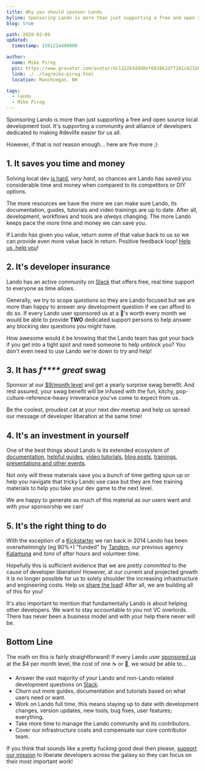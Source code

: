```yaml
---
title: Why you should sponsor Lando
byline: Sponsoring Lando is more than just supporting a free and open source local development tool, it's supporting a community of developers dedicated to making development easier for us all.
blog: true

path: 2020-02-09
updated:
  timestamp: 1581224400000

author:
  name: Mike Pirog
  pic: https://www.gravatar.com/avatar/dc1322b3ddd0ef682862d7f281c821bb
  link: ./../tag/mike-pirog.html
  location: Manchvegas, NH

tags:
  - lando
  - Mike Pirog
---
```


Sponsoring Lando is more than just supporting a free and open source local development tool. It's supporting a community and alliance of developers dedicated to making #devlife easier for us all.

However, if that is not reason enough... here are five more ;)

## 1. It saves you time and money

Solving local dev [is hard](/2017/10/24/journey-lando/), _very hard_, so chances are Lando has saved you considerable time and money when compared to its competitors or DIY options.

The more resources we have the more we can make sure Lando, its documentation, guides, tutorials and video trainings are up to date. After all, development, workflows and tools are _always_ changing. The more Lando keeps pace the more time and money we can save you.

If Lando has given you value, return some of that value back to us so we can provide even more value back in return. Positive feedback loop! [Help us, help you](https://www.youtube.com/watch?v=XmlXU4uK5rA)!

## 2. It's developer insurance

Lando has an active community on [Slack](https://launchpass.com/devwithlando) that offers free, real time support to everyone as time allows.

Generally, we try to scope questions so they are Lando focused but we are more than happy to answer _any_ development question if we can afford to do so. If every Lando user sponsored us at a :beer:'s worth every month we would be able to provide **TWO** dedicated support persons to help answer any blocking dev questions you might have.

How awesome would it be knowing that the Lando team has got your back if you get into a tight spot and need someone to help unblock you? You don't even need to use Lando we're down to try and help!

## 3. It has _f**** great_ swag

Sponsor at our [$9/month level](https://lando.dev/sponsor/) and get a yearly surprise swag benefit. And rest assured, your swag benefit will be infused with the fun, kitchy, pop-culture-reference-heavy irreverance you've come to expect from us.

Be the coolest, proudest cat at your next dev meetup and help us spread our message of developer liberation at the same time!

## 4. It's an investment in yourself

One of the best things about Lando is its extended ecosystem of [documentation](https://docs.lando.dev), [helpful guides](https://docs.lando.dev/guides/lando-info.html), [video tutorials](https://www.youtube.com/channel/UCl_QBNuGJNoo7yH-n18K7Kg), [blog posts](https://blog.lando.dev), [trainings, presentations and other events](https://events.lando.dev).

Not only will these materials save you a bunch of time getting spun up or help you navigate that tricky Lando use case but they are free training materials to help you take your dev game to the next level.

We are happy to generate as much of this material as our users want and with your sponsorship we can!

## 5. It's the right thing to do

With the exception of a [Kickstarter](https://www.kickstarter.com/projects/kalabox/kalabox-advanced-web-tools-for-the-people) we ran back in 2014 Lando has been overwhelmingly (eg 90%+) "funded" by [Tandem](https://thinktandem.io), our previous agency [Kalamuna](https://kalamuna.ca) and _tons_ of after hours and volunteer time.

Hopefully this is sufficient evidence that we are _pretty committed_ to the cause of developer liberation! However, at our current and projected growth it is no longer possible for us to solely shoulder the increasing infrastructure and engineering costs. Help us [share the load](https://www.youtube.com/watch?v=wlJgD4GuDVs)! After all, we are building all of this for you!

It's also important to mention that fundamentally Lando is about helping other developers. We want to stay accountable to _you_ not VC overlords. There has never been a business model and with your help there never will be.

## Bottom Line

The math on this is fairly straightforward! If every Lando user [sponsored us](https://lando.dev/sponsor/) at the $4 per month level, the cost of one :coffee: or :beer:, we would be able to...

* Answer the vast majority of your Lando and non-Lando related development questions on [Slack](https://launchpass.com/devwithlando).
* Churn out more guides, documentation and tutorials based on what users need or want.
* Work on Lando full time, this means staying up to date with development changes, version updates, new tools, bug fixes, user features; everything.
* Take more time to manage the Lando community and its contributors.
* Cover our infrastructure costs and compensate our core contributor team.

If you think that sounds like a pretty fucking good deal then please, [support our mission](https://lando.dev/sponsor) to liberate developers across the galaxy so they can focus on their most important work!
